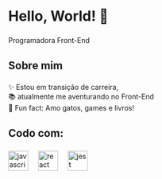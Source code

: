 <h1 align="left">Hello, World! 👋</h1>

###

<p align="left">Programadora Front-End</p>

###

<h2 align="left">Sobre mim</h2>

###

<p align="left">✨ Estou em transição de carreira, <br>📚 atualmente me aventurando no Front-End<br>🎲 Fun fact: Amo gatos, games e livros!</p>

###

<h2 align="left">Codo com:</h2>

###

<div align="left">
  <img src="https://cdn.jsdelivr.net/gh/devicons/devicon/icons/javascript/javascript-original.svg" height="40" alt="javascript logo"  />
  <img width="12" />
  <img src="https://cdn.jsdelivr.net/gh/devicons/devicon/icons/react/react-original.svg" height="40" alt="react logo"  />
  <img width="12" />
  <img src="https://cdn.jsdelivr.net/gh/devicons/devicon/icons/jest/jest-plain.svg" height="40" alt="jest logo"  />
</div>

###
